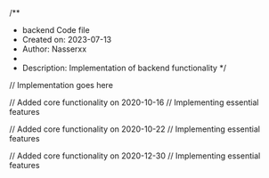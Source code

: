 /**
 * backend Code file
 * Created on: 2023-07-13
 * Author: Nasserxx
 *
 * Description: Implementation of backend functionality
 */
 
// Implementation goes here


// Added core functionality on 2020-10-16
// Implementing essential features

// Added core functionality on 2020-10-22
// Implementing essential features

// Added core functionality on 2020-12-30
// Implementing essential features
